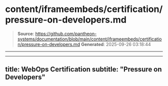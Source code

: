 # content/iframeembeds/certification/pressure-on-developers.md

> **Source**: https://github.com/pantheon-systems/documentation/blob/main/content/iframeembeds/certification/pressure-on-developers.md
> **Generated**: 2025-09-26 03:18:44

---

---
title: WebOps Certification
subtitle: "Pressure on Developers"
---

<Partial file="certification-guide/pressure-on-developers.md" />

